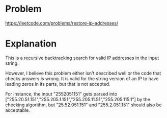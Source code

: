 # Problem

https://leetcode.com/problems/restore-ip-addresses/

# Explanation

This is a recursive backtracking search for valid IP addresses in the input string.

However, I believe this problem either isn't described well or the code that checks answers is wrong. It is valid for the string version of an IP to have leading zeros in its parts, but that is not accepted.

For instance, the input "2552051151" gets parsed into ["255.20.51.151","255.205.1.151","255.205.11.51","255.205.115.1"] by the checking algorithm, but "25.52.051.151" and "255.2.051.151" should also be acceptable.

